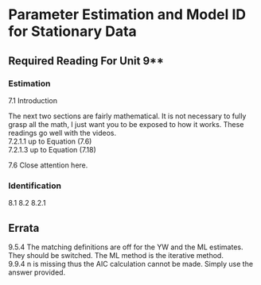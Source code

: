 # Parameter Estimation and Model ID for Stationary Data

## Required Reading For Unit 9** 

### Estimation  

7.1 Introduction  

The next two sections are fairly mathematical.  It is not necessary to fully grasp all the math, I just want you to be exposed to how it works.  These readings go well with the videos.    
7.2.1.1 up to Equation (7.6)  
7.2.1.3 up to Equation (7.18)  

7.6  Close attention here.   

### Identification  
8.1
8.2
8.2.1


## Errata

9.5.4 The matching definitions are off for the YW and the ML estimates.  They should be switched.  The ML method is the iterative method.    
9.9.4 n is missing thus the AIC calculation cannot be made.  Simply use the answer provided.   
